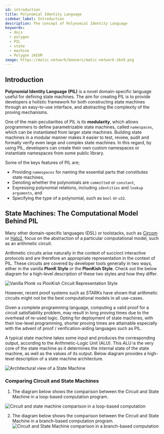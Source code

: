 ```yaml
---
id: introduction
title: Polynomial Identity Language
sidebar_label: Introduction
description: The concept of Polynomial Identity Language
keywords:
  - docs
  - polygon
  - PIL
  - state
  - machine
  - Polygon zkEVM
image: https://matic.network/banners/matic-network-16x9.png
---
```


## Introduction

**Polynomial Identity Language (PIL)** is a novel domain-specific language useful for defining state machines. The aim for creating PIL is to provide developers a holistic framework for both constructing state machines through an easy-to-use interface, and abstracting the complexity of the proving mechanisms.

One of the main peculiarities of PIL is its **modularity**, which allows programmers to define parametrizable state machines, called $\texttt{namespaces}$, which can be instantiated from larger state machines. Building state machines in a modular manner makes it easier to test, review, audit and formally verify even large and complex state machines. In this regard, by using PIL, developers can create their own custom namespaces or instantiate namespaces from some public library.

Some of the keys features of PIL are;

- Providing $\texttt{namespaces}$ for naming the essential parts that constitutes state machines,
- Denoting whether the polynomials are $\texttt{committed}$ or $\texttt{constant}$,
- Expressing polynomial relations, including $\texttt{identities}$ and $\texttt{lookup arguments}$, and
- Specifying the type of a polynomial, such as $\texttt{bool}$ or $\texttt{u32}$.

## State Machines: The Computational Model Behind PIL

Many other domain-specific languages (DSL) or toolstacks, such as [Circom](https://docs.circom.io/) or [Halo2](https://zcash.github.io/halo2/), focus on the abstraction of a particular computational model, such as an arithmetic circuit.

Arithmetic circuits arise naturally in the context of succinct interactive protocols and are therefore an appropriate representation in the context of PIL. These circuits are covered by developer tools generally in two ways, either in the vanilla **PlonK Style** or the **PlonKish Style**. Check out the below diagram for a high-level description of these two styles and how they differ.

![Vanilla Plonk vs PlonKish Circuit Representation Style](figures/fig1-plnk-plnkish.png)

However, recent proof systems such as STARKs have shown that arithmetic circuits might not be the best computational models in all use-cases.

Given a complete programming language, computing a valid proof for a circuit satisfiability problem, may result in long proving times due to the overhead of re-used logic. Opting for deployment of state machines, with their low-level programming, shorter proving times are attainable especially with the advent of proof / verification-aiding languages such as PIL.

A typical state machine takes some input and produces the corresponding output, according to the Arithmetic-Logic Unit (ALU). This ALU is the very core of the state machine as it determines the internal state of the state machine, as well as the values of its output. Below diagram provides a high-level description of a state machine architecture. 

![Architectural view of a State Machine](figures/fig2-alu-3states.png)

### Comparing Circuit and State Machines

1. The diagram below shows the comparison between the Circuit and State Machine in a loop-based computation program.

  ![Circuit and state machine comparison in a loop-based computation](figures/fig3-crct-sm.png)

2. The diagram below shows the comparison between the Circuit and State Machine in a branch-based computation program.
  ![Circuit and State Machine comparison in a branch-based computation](figures/fig4-arth-crct-sm.png)
